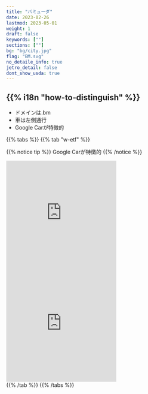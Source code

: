 ```yaml
---
title: "バミューダ"
date: 2023-02-26
lastmod: 2023-05-01
weight: 1
draft: false
keywords: [""]
sections: [""]
bg: "bg/city.jpg"
flag: "BM.svg"
no_detaile_info: true
jetro_detail: false
dont_show_usda: true
---
```


<div class="main-desciption country-description">
    <h2 class="section-title">{{% i18n "how-to-distinguish" %}}</h2>
    <ul class="rule-list">
        <li>ドメインは<span class="quiz">.bm</span></li>
        <li>車は<span class="quiz">左側</span>通行</li>
        <li>Google Carが特徴的</li>
    </ul>
</div>

{{% tabs  %}}
{{% tab "w-etf" %}}

{{% notice tip %}}
Google Carが特徴的
{{% /notice %}}
<div class="googlemap-if">
<iframe src="https://www.google.com/maps/embed?pb=!4v1683467821168!6m8!1m7!1sc83mWC9O9BNuxBni8eYE4A!2m2!1d32.29257540872071!2d-64.78199819199413!3f257.974943079478!4f-32.12176255062474!5f0.7820865974627469" width="295" height="295" style="border:0;" allowfullscreen="" loading="lazy" referrerpolicy="no-referrer-when-downgrade"></iframe>
<iframe src="https://www.google.com/maps/embed?pb=!4v1683468171159!6m8!1m7!1sTYhAeyghsleQUP9FRDxQGw!2m2!1d32.31266280799785!2d-64.72329466316407!3f241.9666120395585!4f-56.379786090675196!5f0.4000000000000002" width="295" height="295" style="border:0;" allowfullscreen="" loading="lazy" referrerpolicy="no-referrer-when-downgrade"></iframe>
</div>
{{% /tab %}}
{{% /tabs  %}}